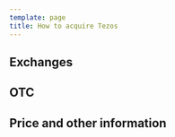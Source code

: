 ```yaml
---
template: page
title: How to acquire Tezos
---
```


## Exchanges

## OTC

## Price and other information
